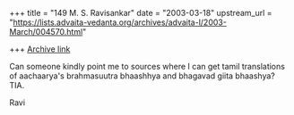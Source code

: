 +++
title = "149 M. S. Ravisankar"
date = "2003-03-18"
upstream_url = "https://lists.advaita-vedanta.org/archives/advaita-l/2003-March/004570.html"

+++
[Archive link](https://lists.advaita-vedanta.org/archives/advaita-l/2003-March/004570.html)

Can someone kindly point me to sources where I can get tamil translations of
aachaarya's brahmasuutra bhaashhya and bhagavad giita bhaashya?  TIA.

Ravi

